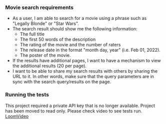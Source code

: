 
### Movie search requirements
- As a user, I am able to search for a movie using a phrase such as "Legally Blonde" or "Star Wars".
- The search result should show me the following information:
    - The full title
    - The first 50 words of the description
    - The rating of the movie and the number of raters
    - The release date in the format "month day, year" (i.e. Feb 01, 2022).
    - The poster of the movie.
- If the results have additional pages, I want to have a mechanism to view the additional results (20 per page).
- I want to be able to share my search results with others by sharing the URL to it. In other words, make sure that
the query parameters are in sync with the search query/results on the page.

### Running the tests
This project required a private API key that is no longer available. Project has been moved to read only. Please check video to see tests run.
[LoomVideo](https://www.loom.com/share/b156b91561954fcbacc30b2043457e42?sid=cccaa154-7281-4e78-8a04-ef8e61723ec6)
